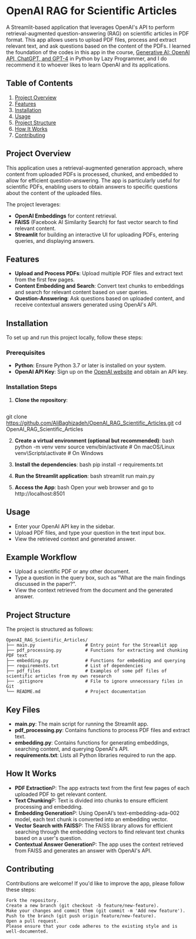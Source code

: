 # OpenAI RAG for Scientific Articles

A Streamlit-based application that leverages OpenAI's API to perform retrieval-augmented question-answering (RAG) on scientific articles in PDF format. This app allows users to upload PDF files, process and extract relevant text, and ask questions based on the content of the PDFs. I learned the foundation of the codes in this app in the course, [Generative AI: OpenAI API, ChatGPT, and GPT-4](https://deeplearningcourses.com/c/genai-openai-chatgpt) in Python by Lazy Programmer, and I do recommend it to whoever likes to learn OpenAI and its applications. 

## Table of Contents

1. [Project Overview](#project-overview)
2. [Features](#features)
3. [Installation](#installation)
4. [Usage](#usage)
5. [Project Structure](#project-structure)
6. [How It Works](#how-it-works)
7. [Contributing](#contributing)

## Project Overview

This application uses a retrieval-augmented generation approach, where content from uploaded PDFs is processed, chunked, and embedded to allow for efficient question-answering. The app is particularly useful for scientific PDFs, enabling users to obtain answers to specific questions about the content of the uploaded files.

The project leverages:
- **OpenAI Embeddings** for content retrieval.
- **FAISS** (Facebook AI Similarity Search) for fast vector search to find relevant content.
- **Streamlit** for building an interactive UI for uploading PDFs, entering queries, and displaying answers.

## Features

- **Upload and Process PDFs**: Upload multiple PDF files and extract text from the first few pages.
- **Content Embedding and Search**: Convert text chunks to embeddings and search for relevant content based on user queries.
- **Question-Answering**: Ask questions based on uploaded content, and receive contextual answers generated using OpenAI's API.
  
## Installation

To set up and run this project locally, follow these steps:

### Prerequisites

- **Python**: Ensure Python 3.7 or later is installed on your system.
- **OpenAI API Key**: Sign up on the [OpenAI website](https://beta.openai.com/signup/) and obtain an API key.

### Installation Steps

1. **Clone the repository**:
   ```bash
  git clone https://github.com/AliBaghizadeh/OpenAI_RAG_Scientific_Articles.git
  cd OpenAI_RAG_Scientific_Articles
   
2. **Create a virtual environment (optional but recommended)**:
   bash
   python -m venv venv
   source venv/bin/activate  # On macOS/Linux
   venv\Scripts\activate     # On Windows

3. **Install the dependencies**:
  bash
  pip install -r requirements.txt

4. **Run the Streamlit application**:
  bash
  streamlit run main.py

5. **Access the App**:
   bash
  Open your web browser and go to http://localhost:8501

## Usage
- Enter your OpenAI API key in the sidebar.
- Upload PDF files, and type your question in the text input box.
- View the retrieved context and generated answer.

## Example Workflow
- Upload a scientific PDF or any other document.
- Type a question in the query box, such as "What are the main findings discussed in the paper?".
- View the context retrieved from the document and the generated answer.

## Project Structure
The project is structured as follows:
```
OpenAI_RAG_Scientific_Articles/      
├── main.py                   # Entry point for the Streamlit app    
├── pdf_processing.py         # Functions for extracting and chunking PDF text    
├── embedding.py              # Functions for embedding and querying    
├── requirements.txt          # List of dependencies   
├── pdf_files                 # Examples of some pdf files of scientific articles from my own research    
├── .gitignore                # File to ignore unnecessary files in Git  
└── README.md                 # Project documentation   
```
## Key Files
- **main.py**: The main script for running the Streamlit app.    
- **pdf_processing.py**: Contains functions to process PDF files and extract text.      
- **embedding.py**: Contains functions for generating embeddings, searching content, and querying OpenAI's API.   
- **requirements.txt**: Lists all Python libraries required to run the app.     

## How It Works
- **PDF Extraction**P: The app extracts text from the first few pages of each uploaded PDF to get relevant content.
- **Text Chunking**P: Text is divided into chunks to ensure efficient processing and embedding.
- **Embedding Generation**P: Using OpenAI’s text-embedding-ada-002 model, each text chunk is converted into an embedding vector.
- **Vector Search with FAISS**P: The FAISS library allows for efficient searching through the embedding vectors to find relevant text chunks based on a user's question.
- **Contextual Answer Generation**P: The app uses the context retrieved from FAISS and generates an answer with OpenAI's API.

## Contributing
Contributions are welcome! If you'd like to improve the app, please follow these steps:
```
Fork the repository.
Create a new branch (git checkout -b feature/new-feature).
Make your changes and commit them (git commit -m 'Add new feature').
Push to the branch (git push origin feature/new-feature).
Open a pull request.
Please ensure that your code adheres to the existing style and is well-documented.
```

